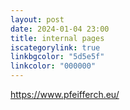 ```yaml
---
layout: post
date: 2024-01-04 23:00
title: internal pages 
iscategorylink: true
linkbgcolor: "5d5e5f"
linkcolor: "000000"
---
```

https://www.pfeifferch.eu/
